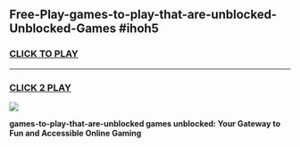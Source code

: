 
## Free-Play-games-to-play-that-are-unblocked-Unblocked-Games #ihoh5
<h3>
<a href="https://news.freeplayer.one?title=games-to-play-that-are-unblocked&ref=8M">CLICK TO PLAY</a></h3>
<hr>

<h3>
<a href="https://news.freeplayer.one?title=games-to-play-that-are-unblocked&ref=8M">CLICK 2 PLAY</a>
  
</h3>

<a href="https://news.freeplayer.one?title=games-to-play-that-are-unblocked&ref=8M"><img src="https://clearcache.store/games.png"></a>


**games-to-play-that-are-unblocked games unblocked: Your Gateway to Fun and Accessible Online Gaming**
